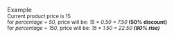 Example <br/> 
<small> Current product price is 15 <br/>
for <em>percentage = 50</em>, price will be: <em>15 * 0.50 = 7.50</em> <strong>(50% discount)</strong><br/>
for <em>percentage = 150</em>, price will be: <em>15 * 1.50 = 22.50 <strong>(80% rise)</strong></em>
</small>